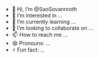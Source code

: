 - 👋 Hi, I’m @SaoSovannroth
- 👀 I’m interested in ...
- 🌱 I’m currently learning ...
- 💞️ I’m looking to collaborate on ...
- 📫 How to reach me ...
- 😄 Pronouns: ...
- ⚡ Fun fact: ...

<!---
SaoSovannroth/SaoSovannroth is a ✨ special ✨ repository because its `README.md` (this file) appears on your GitHub profile.
You can click the Preview link to take a look at your changes.
--->
